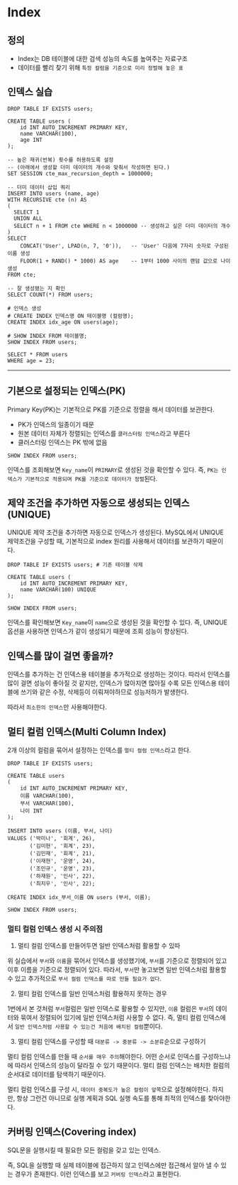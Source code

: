 # Index

## 정의

- Index는 DB 테이블에 대한 검색 성능의 속도를 높여주는 자료구조
- 데이터를 빨리 찾기 위해 `특정 컬럼을 기준으로 미리 정렬해 놓은 표`

## 인덱스 실습

```mysql
DROP TABLE IF EXISTS users;

CREATE TABLE users (
    id INT AUTO_INCREMENT PRIMARY KEY,
    name VARCHAR(100),
    age INT
);

-- 높은 재귀(반복) 횟수를 허용하도록 설정
-- (아래에서 생성할 더미 데이터의 개수와 맞춰서 작성하면 된다.)
SET SESSION cte_max_recursion_depth = 1000000; 

-- 더미 데이터 삽입 쿼리
INSERT INTO users (name, age)
WITH RECURSIVE cte (n) AS
(
  SELECT 1
  UNION ALL
  SELECT n + 1 FROM cte WHERE n < 1000000 -- 생성하고 싶은 더미 데이터의 개수
)
SELECT 
    CONCAT('User', LPAD(n, 7, '0')),   -- 'User' 다음에 7자리 숫자로 구성된 이름 생성
    FLOOR(1 + RAND() * 1000) AS age    -- 1부터 1000 사이의 랜덤 값으로 나이 생성
FROM cte;

-- 잘 생성됐는 지 확인
SELECT COUNT(*) FROM users;

# 인덱스 생성
# CREATE INDEX 인덱스명 ON 테이블명 (컬럼명);
CREATE INDEX idx_age ON users(age);

# SHOW INDEX FROM 테이블명;
SHOW INDEX FROM users;

SELECT * FROM users
WHERE age = 23;
```

---

## 기본으로 설정되는 인덱스(PK)

Primary Key(PK)는 기본적으로 PK를 기준으로 정렬을 해서 데이터를 보관한다.

- PK가 인덱스의 일종이기 때문
- 원본 데이터 자체가 정렬되는 인덱스를 `클러스터링 인덱스`라고 부른다
- 클러스터링 인덱스는 PK 밖에 없음

```mysql
SHOW INDEX FROM users;
```

인덱스를 조회해보면 `Key_name`이 `PRIMARY`로 생성된 것을 확인할 수 있다.
즉, `PK는 인덱스가 기본적으로 적용되며 PK를 기준으로 데이터가 정렬`된다.

## 제약 조건을 추가하면 자동으로 생성되는 인덱스(UNIQUE)

UNIQUE 제약 조건을 추가하면 자동으로 인덱스가 생성된다. MySQL에서 UNIQUE 제약조건을 구성할 때, 기본적으로
index 원리를 사용해서 데이터를 보관하기 때문이다.

```mysql
DROP TABLE IF EXISTS users; # 기존 테이블 삭제

CREATE TABLE users (
    id INT AUTO_INCREMENT PRIMARY KEY,
    name VARCHAR(100) UNIQUE
);

SHOW INDEX FROM users;
```

인덱스를 확인해보면 `Key_name`이 `name`으로 생성된 것을 확인할 수 있다.
즉, UNIQUE 옵션을 사용하면 인덱스가 같이 생성되기 때문에 조회 성능이 향상된다.

## 인덱스를 많이 걸면 좋을까?

인덱스를 추가하는 건 인덱스용 테이블을 추가적으로 생성하는 것이다. 따라서 인덱스를 많이 걸면 성능이 좋아질 것 같지만,
인덱스가 많아지면 많아질 수록 모든 인덱스용 테이블에 쓰기와 같은 수정, 삭제등이 이뤄져야하므로 성능저하가 발생한다.

따라서 `최소한의 인덱스`만 사용해야한다.

## 멀티 컬럼 인덱스(Multi Column Index)

2개 이상의 컬럼을 묶어서 설정하는 인덱스를 `멀티 컬럼 인덱스`라고 한다.

```mysql
DROP TABLE IF EXISTS users;

CREATE TABLE users
(
    id INT AUTO_INCREMENT PRIMARY KEY,
    이름 VARCHAR(100),
    부서 VARCHAR(100),
    나이 INT
);

INSERT INTO users (이름, 부서, 나이)
VALUES ('박미나', '회계', 26),
       ('김미현', '회계', 23),
       ('김민재', '회계', 21),
       ('이재현', '운영', 24),
       ('조민규', '운영', 23),
       ('하재원', '인사', 22),
       ('최지우', '인사', 22);

CREATE INDEX idx_부서_이름 ON users (부서, 이름);

SHOW INDEX FROM users;
```

### 멀티 컬럼 인덱스 생성 시 주의점

1. 멀티 컬럼 인덱스를 만들어두면 일반 인덱스처럼 활용할 수 있따

위 실습에서 `부서`와 `이름`을 묶어서 인덱스를 생성했기에, `부서`를 기준으로 정렬되어 있고 이후 이름을 기준으로 정렬되어 있다.
따라서, `부서`만 놓고보면 일반 인덱스처럼 활용할 수 있고 추가적으로 `부서 컬럼 인덱스를 따로 만들 필요가 없다`.

2. 멀티 컬럼 인덱스를 일반 인덱스처럼 활용하지 못하는 경우

1번에서 본 것처럼 `부서`컬럼은 일반 인덱스로 활용할 수 있지만, `이름` 컬럼은 `부서`의 데이터와 묶여서 정렬되어 있기에
일반 인덱스처럼 사용할 수 없다. 즉, 멀티 컬럼 인덱스에서 `일반 인덱스처럼 사용할 수 있는건 처음에 배치된 컬럼`뿐이다.

3. 멀티 컬럼 인덱스를 구성할 때 `대분류 -> 중분류 -> 소분류`순으로 구성하기

멀티 컬럼 인덱스를 만들 때 `순서를 매우 주의`해야한다. 어떤 순서로 인덱스를 구성하느냐에 따라서 인덱스의 성능이 달라질 수 있기 때문이다.
멀티 컬럼 인덱스는 배치한 컬럼의 순서대로 데이터를 탐색하기 때문이다.

멀티 컬럼 인덱스를 구성 시, `데이터 중복도가 높은 컬럼이 앞쪽`으로 설정해야한다.
하지만, 항상 그런건 아니므로 실행 계획과 SQL 실행 속도를 통해 최적의 인덱스를 찾아야한다.

## 커버링 인덱스(Covering index)

SQL문을 실행시킬 때 필요한 모든 컬럼을 갖고 있는 인덱스.

즉, SQL을 실행할 때 실제 테이블에 접근하지 않고 인덱스에만 접근해서 알아 낼 수 있는 경우가 존재한다.
이런 인덱스를 보고 `커버링 인덱스`라고 표현한다.